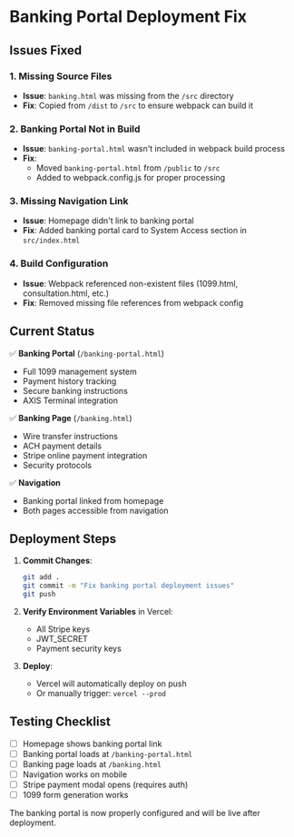 # Banking Portal Deployment Fix

## Issues Fixed

### 1. Missing Source Files
- **Issue**: `banking.html` was missing from the `/src` directory
- **Fix**: Copied from `/dist` to `/src` to ensure webpack can build it

### 2. Banking Portal Not in Build
- **Issue**: `banking-portal.html` wasn't included in webpack build process
- **Fix**: 
  - Moved `banking-portal.html` from `/public` to `/src`
  - Added to webpack.config.js for proper processing

### 3. Missing Navigation Link
- **Issue**: Homepage didn't link to banking portal
- **Fix**: Added banking portal card to System Access section in `src/index.html`

### 4. Build Configuration
- **Issue**: Webpack referenced non-existent files (1099.html, consultation.html, etc.)
- **Fix**: Removed missing file references from webpack config

## Current Status

✅ **Banking Portal** (`/banking-portal.html`)
- Full 1099 management system
- Payment history tracking
- Secure banking instructions
- AXIS Terminal integration

✅ **Banking Page** (`/banking.html`)
- Wire transfer instructions
- ACH payment details
- Stripe online payment integration
- Security protocols

✅ **Navigation**
- Banking portal linked from homepage
- Both pages accessible from navigation

## Deployment Steps

1. **Commit Changes**:
   ```bash
   git add .
   git commit -m "Fix banking portal deployment issues"
   git push
   ```

2. **Verify Environment Variables** in Vercel:
   - All Stripe keys
   - JWT_SECRET
   - Payment security keys

3. **Deploy**:
   - Vercel will automatically deploy on push
   - Or manually trigger: `vercel --prod`

## Testing Checklist
- [ ] Homepage shows banking portal link
- [ ] Banking portal loads at `/banking-portal.html`
- [ ] Banking page loads at `/banking.html`
- [ ] Navigation works on mobile
- [ ] Stripe payment modal opens (requires auth)
- [ ] 1099 form generation works

The banking portal is now properly configured and will be live after deployment.